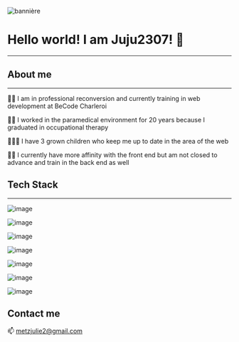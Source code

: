 ![bannière](bannière2.png)

  # Hello world! I am Juju2307! 👋 
  ---------------  
  
  
   ## About me
   --------------
   👩‍💻 I am in professional reconversion and  currently training in web development at BeCode Charleroi
   
   👩‍🔬 I worked in the paramedical environment for 20 years because I graduated in occupational therapy
   
   👨‍👧‍👧 I have 3 grown children who keep me up to date in the area of the web
   
   🧑‍💻  I currently have more affinity with the front end but am not closed to advance and train  in the back end as well  
   
   
   
   ## Tech Stack
   ---------------
   ![image](https://user-images.githubusercontent.com/83067647/133430647-b52a0ca1-ae8f-44de-b8d3-143e7ae2d65b.png)  
   
   ![image](https://user-images.githubusercontent.com/83067647/133430836-6fef3dc1-a241-4b28-9ce5-0396bab455a6.png)  
   
   ![image](https://user-images.githubusercontent.com/83067647/133430886-a5f13a65-8410-4417-877e-7dd627100d08.png)  
   
   ![image](https://user-images.githubusercontent.com/83067647/133434128-51ba2d0c-8ddd-4f77-bea8-b84dee17ba12.png)
   
   ![image](https://user-images.githubusercontent.com/83067647/133430972-50e4f73f-2e37-47c9-b048-c57b29873bcc.png)  
   
   ![image](https://user-images.githubusercontent.com/83067647/133434044-743ecd88-6ef7-45c7-81d9-d5264b911ccf.png)  
   
   ![image](https://user-images.githubusercontent.com/83067647/133434629-cf4233bf-f979-4200-b11f-fdc5ebe4a07e.png)  
   
   
   
   ## Contact me
   
   📫 metzjulie2@gmail.com  
   
   
   
   

   


   
   

   
   



   
   


   
   
   
   
   
   
   
   
   
   


